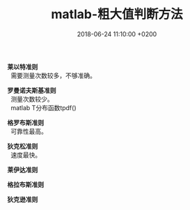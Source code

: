 ﻿---
layout: post
title:  "matlab-粗大值判断方法"
date:   2018-06-24 11:10:00 +0200
categories: _posts
---

**莱以特准则**  
&nbsp;&nbsp;需要测量次数较多，不够准确。     

**罗曼诺夫斯基准则**  
&nbsp;&nbsp;测量次数较少。     
&nbsp;&nbsp;matlab T分布函数tpdf() 

**格罗布斯准则**  
&nbsp;&nbsp;可靠性最高。  

**狄克松准则**  
&nbsp;&nbsp;速度最快。   

**莱伊达准则**  

**格拉布斯准则**  

**狄克逊准则**  
